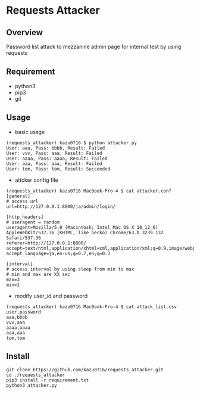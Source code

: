 # Requests Attacker

## Overview

Password list attack to mezzanine admin page for internal test by using requests

## Requirement

- python3
- pip3
- git

## Usage

- basic usage

```
(requests_attacker) kazu0716 $ python attacker.py
User: aaa, Pass: bbbb, Result: Failed
User: vvv, Pass: aaa, Result: Failed
User: aaaa, Pass: aaaa, Result: Failed
User: aaa, Pass: aaa, Result: Failed
User: tom, Pass: tom, Result: Succeeded
```

- attcker config file

```
(requests_attacker) kazu0716 MacBook-Pro-4 $ cat attacker.conf
[general]
# access url
url=http://127.0.0.1:8000/ja/admin/login/

[http_headers]
# useragent = random
useragent=Mozilla/5.0 (Macintosh; Intel Mac OS X 10_12_6) AppleWebKit/537.36 (KHTML, like Gecko) Chrome/63.0.3239.132 Safari/537.36
referer=http://127.0.0.1:8000/
accept=text/html,application/xhtml+xml,application/xml;q=0.9,image/webp,image/apng,*/*;q=0.8
accept_language=ja,en-us;q=0.7,en;q=0.3

[interval]
# access interval by using sleep from min to max
# min and max are XX sec 
max=3
min=1
```

- modify user_id and password

```
(requests_attacker) kazu0716 MacBook-Pro-4 $ cat attack_list.csv
user,password
aaa,bbbb
vvv,aaa
aaaa,aaaa
aaa,aaa
tom,tom
```

## Install

```
git clone https://github.com/kazu0716/requests_attacker.git
cd ./requests_attacker
pip3 install -r requirement.txt
python3 attacker.py
```
